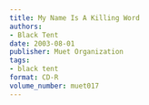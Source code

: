 ```yaml
---
title: My Name Is A Killing Word
authors:
- Black Tent
date: 2003-08-01
publisher: Muet Organization
tags:
- black tent
format: CD-R
volume_number: muet017
---
```

